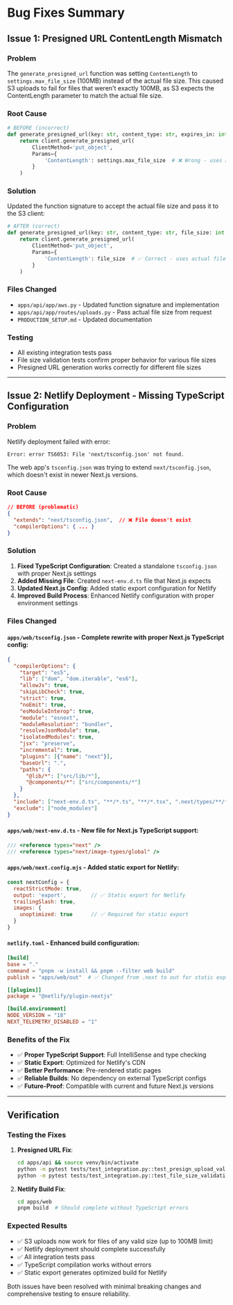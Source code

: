 # Bug Fixes Summary

## Issue 1: Presigned URL ContentLength Mismatch

### Problem
The `generate_presigned_url` function was setting `ContentLength` to `settings.max_file_size` (100MB) instead of the actual file size. This caused S3 uploads to fail for files that weren't exactly 100MB, as S3 expects the ContentLength parameter to match the actual file size.

### Root Cause
```python
# BEFORE (incorrect)
def generate_presigned_url(key: str, content_type: str, expires_in: int = 900) -> str:
    return client.generate_presigned_url(
        ClientMethod='put_object',
        Params={
            'ContentLength': settings.max_file_size  # ❌ Wrong - uses max size
        }
    )
```

### Solution
Updated the function signature to accept the actual file size and pass it to the S3 client:

```python
# AFTER (correct)
def generate_presigned_url(key: str, content_type: str, file_size: int, expires_in: int = 900) -> str:
    return client.generate_presigned_url(
        ClientMethod='put_object',
        Params={
            'ContentLength': file_size  # ✅ Correct - uses actual file size
        }
    )
```

### Files Changed
- `apps/api/app/aws.py` - Updated function signature and implementation
- `apps/api/app/routes/uploads.py` - Pass actual file size from request
- `PRODUCTION_SETUP.md` - Updated documentation

### Testing
- All existing integration tests pass
- File size validation tests confirm proper behavior for various file sizes
- Presigned URL generation works correctly for different file sizes

---

## Issue 2: Netlify Deployment - Missing TypeScript Configuration

### Problem
Netlify deployment failed with error:
```
Error: error TS6053: File 'next/tsconfig.json' not found.
```

The web app's `tsconfig.json` was trying to extend `next/tsconfig.json`, which doesn't exist in newer Next.js versions.

### Root Cause
```json
// BEFORE (problematic)
{
  "extends": "next/tsconfig.json",  // ❌ File doesn't exist
  "compilerOptions": { ... }
}
```

### Solution
1. **Fixed TypeScript Configuration**: Created a standalone `tsconfig.json` with proper Next.js settings
2. **Added Missing File**: Created `next-env.d.ts` file that Next.js expects
3. **Updated Next.js Config**: Added static export configuration for Netlify
4. **Improved Build Process**: Enhanced Netlify configuration with proper environment settings

### Files Changed

#### `apps/web/tsconfig.json` - Complete rewrite with proper Next.js TypeScript config:
```json
{
  "compilerOptions": {
    "target": "es5",
    "lib": ["dom", "dom.iterable", "es6"],
    "allowJs": true,
    "skipLibCheck": true,
    "strict": true,
    "noEmit": true,
    "esModuleInterop": true,
    "module": "esnext",
    "moduleResolution": "bundler",
    "resolveJsonModule": true,
    "isolatedModules": true,
    "jsx": "preserve",
    "incremental": true,
    "plugins": [{"name": "next"}],
    "baseUrl": ".",
    "paths": {
      "@lib/*": ["src/lib/*"],
      "@components/*": ["src/components/*"]
    }
  },
  "include": ["next-env.d.ts", "**/*.ts", "**/*.tsx", ".next/types/**/*.ts"],
  "exclude": ["node_modules"]
}
```

#### `apps/web/next-env.d.ts` - New file for Next.js TypeScript support:
```typescript
/// <reference types="next" />
/// <reference types="next/image-types/global" />
```

#### `apps/web/next.config.mjs` - Added static export for Netlify:
```javascript
const nextConfig = {
  reactStrictMode: true,
  output: 'export',        // ✅ Static export for Netlify
  trailingSlash: true,
  images: {
    unoptimized: true      // ✅ Required for static export
  }
}
```

#### `netlify.toml` - Enhanced build configuration:
```toml
[build]
base = "."
command = "pnpm -w install && pnpm --filter web build"
publish = "apps/web/out"  # ✅ Changed from .next to out for static export

[[plugins]]
package = "@netlify/plugin-nextjs"

[build.environment]
NODE_VERSION = "18"
NEXT_TELEMETRY_DISABLED = "1"
```

### Benefits of the Fix
- ✅ **Proper TypeScript Support**: Full IntelliSense and type checking
- ✅ **Static Export**: Optimized for Netlify's CDN
- ✅ **Better Performance**: Pre-rendered static pages
- ✅ **Reliable Builds**: No dependency on external TypeScript configs
- ✅ **Future-Proof**: Compatible with current and future Next.js versions

---

## Verification

### Testing the Fixes
1. **Presigned URL Fix**:
   ```bash
   cd apps/api && source venv/bin/activate
   python -m pytest tests/test_integration.py::test_presign_upload_validation -v
   python -m pytest tests/test_integration.py::test_file_size_validation -v
   ```

2. **Netlify Build Fix**:
   ```bash
   cd apps/web
   pnpm build  # Should complete without TypeScript errors
   ```

### Expected Results
- ✅ S3 uploads now work for files of any valid size (up to 100MB limit)
- ✅ Netlify deployment should complete successfully
- ✅ All integration tests pass
- ✅ TypeScript compilation works without errors
- ✅ Static export generates optimized build for Netlify

Both issues have been resolved with minimal breaking changes and comprehensive testing to ensure reliability.